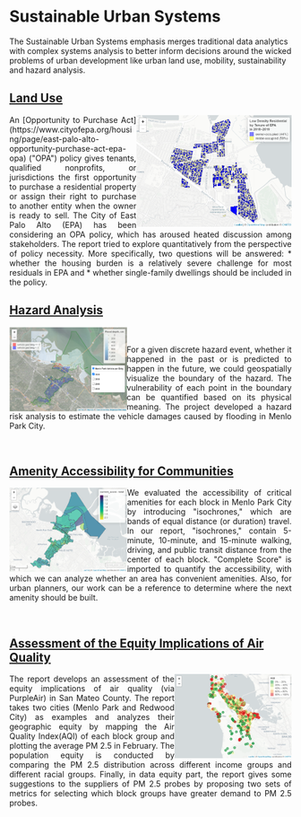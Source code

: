 # Sustainable Urban Systems
The Sustainable Urban Systems emphasis merges traditional data analytics with complex systems analysis to better inform decisions around the wicked problems of urban development like urban land use, mobility, sustainability and hazard analysis.

## [Land Use](https://j-i-n-p-u.github.io/Sustainable-Urban-System/HTML/Land_Use_OPA_in_EPA.html) 
<img align="right" height="200" src="cover%20images/Land_use.png">


<p align="justify"> 
  An [Opportunity to Purchase Act](https://www.cityofepa.org/housing/page/east-palo-alto-opportunity-purchase-act-epa-opa) ("OPA") policy gives tenants, qualified nonprofits, or jurisdictions the first opportunity to purchase a residential property or assign their right to purchase to another entity when the owner is ready to sell. The City of East Palo Alto (EPA) has been considering an OPA policy, which has aroused heated discussion among stakeholders. 
The report tried to explore quantitatively from the perspective of policy necessity. More specifically, two questions will be answered: 
 * whether the housing burden is a relatively severe challenge for most residuals in EPA and 
 * whether single-family dwellings should be included in the policy.</p>

## [Hazard Analysis](https://j-i-n-p-u.github.io/Sustainable-Urban-System/HTML/Hazard_Analysis.html) 
<img align="left" height="150" src="Cover%20Images/Hazard_Analysis.png">

<br />
<p align="justify"> For a given discrete hazard event, whether it happened in the past or is predicted to happen in the future,  we could geospatially visualize the boundary of the hazard. The vulnerability of each point in the boundary can be quantified based on its physical meaning. The project developed a hazard risk analysis to estimate the vehicle damages caused by flooding in Menlo Park City. </p>


&nbsp;
&nbsp;

## [Amenity Accessibility for Communities](https://j-i-n-p-u.github.io/Sustainable-Urban-System/HTML/Complete_Community.html)
<img align="left" height="150" src="Cover%20Images/complete_scores.png">

<p align="justify"> We evaluated the accessibility of critical amenities for each block in Menlo Park City by introducing "isochrones," which are bands of equal distance (or duration) travel. In our report, "isochrones," contain 5-minute, 10-minute, and 15-minute walking, driving, and public transit distance from the center of each block. "Complete Score" is imported to quantify the accessibility, with which we can analyze whether an area has convenient amenities. Also, for urban planners, our work can be a reference to determine where the next amenity should be built.</p>

&nbsp;
&nbsp;

## [Assessment of the Equity Implications of Air Quality](https://j-i-n-p-u.github.io/Sustainable-Urban-System/HTML/Assessment%20of%20the%20Equity%20Implications%20of%20Air%20Quality%20in%20San%20Mateo%20County.html)
<img align="right" height="150" src="Cover%20Images/air.png">

<p align="justify">  The report develops an assessment of the equity implications of air quality (via PurpleAir) in San Mateo County. The report takes two cities (Menlo Park and Redwood City) as examples and analyzes their geographic equity by mapping the Air Quality Index(AQI) of each block group and plotting the average PM 2.5 in February. The population equity is conducted by comparing the PM 2.5 distribution across different income groups and different racial groups. Finally, in data equity part, the report gives some suggestions to the suppliers of PM 2.5 probes by proposing two sets of metrics for selecting which block groups have greater demand to PM 2.5 probes. </p>





